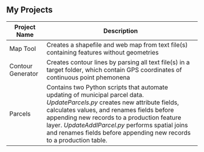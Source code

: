 ## My Projects

Project Name  |  Description
-------------  |-------------
Map Tool | Creates a shapefile and web map from text file(s) containing features without geometries
Contour Generator | Creates contour lines by parsing all text file(s) in a target folder, which contain GPS coordinates of continuous point phemonena
Parcels | Contains two Python scripts that automate updating of municipal parcel data. <em>UpdateParcels.py</em> creates new attribute fields, calculates values, and renames fields before appending new records to a production feature layer. <em>UpdateAddlParcel.py</em> performs spatial joins and renames fields before appending new records to a production table. 
